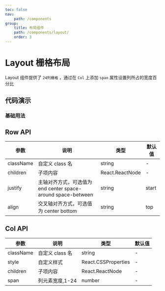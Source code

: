 ```yaml
---
toc: false
nav:
    path: /components
group:
    title: 布局组件
    path: /components/layout/
    order: 3
---
```


# Layout 栅格布局

Layout 组件提供了 `24列栅格` ，通过在 `Col` 上添加 `span` 属性设置列所占的宽度百分比

## 代码演示

### 基础用法

<code src="./demo/index.tsx"></code>

## Row API

| 参数      | 说明                                                         | 类型            | 默认值 |
| --------- | ------------------------------------------------------------ | --------------- | ------ |
| className | 自定义 class 名                                              | string          | -      |
| children  | 子项内容                                                     | React.ReactNode | -      |
| justify   | 主轴对齐方式，可选值为 end center space-around space-between | string          | start  |
| align     | 交叉轴对齐方式，可选值为 center bottom                       | string          | top    |

## Col API

| 参数      | 说明            | 类型                | 默认值 |
| --------- | --------------- | ------------------- | ------ |
| className | 自定义 class 名 | string              | -      |
| style     | 自定义样式      | React.CSSProperties | -      |
| children  | 子项内容        | React.ReactNode     | -      |
| span      | 列元素宽度,1-24 | number              | -      |

